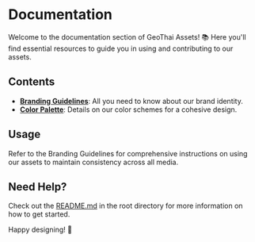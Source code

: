 # Documentation

Welcome to the documentation section of GeoThai Assets! 📚 Here you'll find essential resources to guide you in using and contributing to our assets.

## Contents

- **[Branding Guidelines](./branding-guidelines.md)**: All you need to know about our brand identity.
- **[Color Palette](./color-palette/README.md)**: Details on our color schemes for a cohesive design.

## Usage

Refer to the Branding Guidelines for comprehensive instructions on using our assets to maintain consistency across all media.

## Need Help?

Check out the [README.md](../README.md) in the root directory for more information on how to get started.

Happy designing! 🎨
